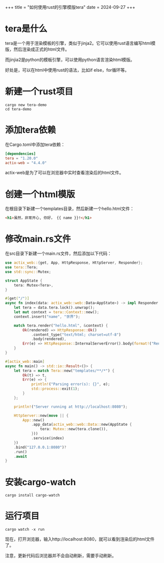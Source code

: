 +++
title = "如何使用rust的引擎模版tera"
date = 2024-09-27
+++

# tera是什么
tera是一个用于渲染模板的引擎，类似于jinja2。它可以使用rust语言编写html模版，然后渲染成正式的html文件。

而jinjia2是python的模板引擎，可以使用python语言渲染html模版。

好处是，可以在html中使用rust的语法，比如if else，for循环等。

# 新建一个rust项目
```shell
cargo new tera-demo
cd tera-demo
```

# 添加tera依赖
在Cargo.toml中添加tera依赖：
```toml
[dependencies]
tera = "1.20.0"
actix-web = "4.4.0"
```

actix-web是为了可以在浏览器中实时查看渲染后的html文件。

# 创建一个html模版
在根目录下新建一个templates目录，然后新建一个hello.html文件：
```html
<h1>虽然，非常开心, 你好， {{ name }}!</h1>
```

# 修改main.rs文件
在src目录下新建一个main.rs文件，然后添加以下代码：
```rust
use actix_web::{get, App, HttpResponse, HttpServer, Responder};
use tera::Tera;
use std::sync::Mutex;

struct AppState {
    tera: Mutex<Tera>,
}

#[get("/")]
async fn index(data: actix_web::web::Data<AppState>) -> impl Responder {
    let tera = data.tera.lock().unwrap();
    let mut context = tera::Context::new();
    context.insert("name", "世界");

    match tera.render("hello.html", &context) {
        Ok(rendered) => HttpResponse::Ok()
            .content_type("text/html; charset=utf-8")
            .body(rendered),
        Err(e) => HttpResponse::InternalServerError().body(format!("Rendering error: {}", e)),
    }
}

#[actix_web::main]
async fn main() -> std::io::Result<()> {
    let tera = match Tera::new("templates/**/*") {
        Ok(t) => t,
        Err(e) => {
            println!("Parsing error(s): {}", e);
            std::process::exit(1);
        }
    };

    println!("Server running at http://localhost:8080");

    HttpServer::new(move || {
        App::new()
            .app_data(actix_web::web::Data::new(AppState {
                tera: Mutex::new(tera.clone()),
            }))
            .service(index)
    })
    .bind("127.0.0.1:8080")?
    .run()
    .await
}
```

# 安装cargo-watch
```shell
cargo install cargo-watch
```

# 运行项目
```shell
cargo watch -x run
```

现在，打开浏览器，输入http://localhost:8080，就可以看到渲染后的html文件了。

注意，更新代码后浏览器并不会自动刷新，需要手动刷新。
